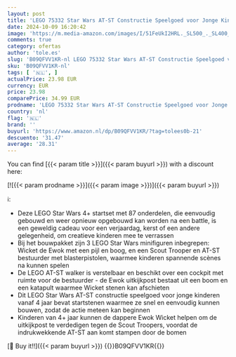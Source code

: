 ```yaml
---
layout: post
title: 'LEGO 75332 Star Wars AT-ST Constructie Speelgoed voor Jonge Kinderen vanaf 4  met Minifiguren van Wicket en een Scout Trooper  Inclusief Startsteen'
date: 2024-10-09 16:20:42
image: 'https://m.media-amazon.com/images/I/51FeUkI2HRL._SL500_._SL400_.jpg'
comments: true
category: ofertas
author: 'tole.es'
slug: 'B09QFVV1KR-nl LEGO 75332 Star Wars AT-ST Constructie Speelgoed voor...'
sku: 'B09QFVV1KR-nl'
tags: [ '🇳🇱', ]
actualPrice: 23.98 EUR
currency: EUR
price: 23.98
comparePrice: 34.99 EUR
prodname: 'LEGO 75332 Star Wars AT-ST Constructie Speelgoed voor Jonge Kinderen vanaf 4  met Minifiguren van Wicket en een Scout Trooper  Inclusief Startsteen'
country: 'nl'
flag: '🇳🇱'
brand: ''
buyurl: 'https://www.amazon.nl/dp/B09QFVV1KR/?tag=tolees0b-21'
descuento: '31.47'
average: '28.31'
---
```


You can find [{{< param title >}}]({{< param buyurl >}}) with a discount here:

[![{{< param prodname >}}]({{< param image >}})]({{< param buyurl >}})

ℹ️:

- Deze LEGO Star Wars 4+ startset met 87 onderdelen, die eenvoudig gebouwd en weer opnieuw opgebouwd kan worden na een battle, is een geweldig cadeau voor een verjaardag, kerst of een andere gelegenheid, om creatieve kinderen mee te verrassen
- Bij het bouwpakket zijn 3 LEGO Star Wars minifiguren inbegrepen: Wicket de Ewok met een pijl en boog, en een Scout Trooper en AT-ST bestuurder met blasterpistolen, waarmee kinderen spannende scènes na kunnen spelen
- De LEGO AT-ST walker is verstelbaar en beschikt over een cockpit met ruimte voor de bestuurder - de Ewok uitkijkpost bestaat uit een boom en een katapult waarmee Wicket stenen kan afschieten
- Dit LEGO Star Wars AT-ST constructie speelgoed voor jonge kinderen vanaf 4 jaar bevat startstenen waarmee ze snel en eenvoudig kunnen bouwen, zodat de actie meteen kan beginnen
- Kinderen van 4+ jaar kunnen de dappere Ewok Wicket helpen om de uitkijkpost te verdedigen tegen de Scout Troopers, voordat de indrukwekkende AT-ST aan komt stampen door de bomen

[🛒 Buy it!!]({{< param buyurl >}})
{{<world>}}B09QFVV1KR{{</world>}}
